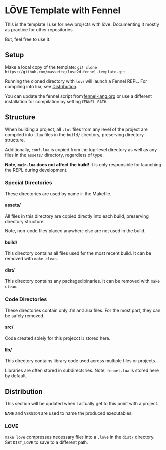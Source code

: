 # LÖVE Template with Fennel
This is the template I use for new projects with löve.
Documenting it mostly as practice for other repositories.

But, feel free to use it.

## Setup
Make a local copy of the template:
`git clone https://github.com/massette/love2d-fennel-template.git`

Running the cloned directory with `love` will launch a Fennel REPL.
For compiling into lua, see [Distribution](#distribution).

You can update the fennel script from [fennel-lang.org](https://fennel-lang.org/)
or use a different installation for compilation by setting `FENNEL_PATH`.

## Structure
When building a project, all `.fnl` files from any level of the project are
compiled into `.lua` files in the `build/` directory, preserving directory
structure.

Additionally, `conf.lua` is copied from the top-level directory as well as
any files in the `assets/` directory, regardless of type.

**Note, `main.lua` does not affect the build!** It is only responsible for
launching the REPL during development.

### Special Directories
These directories are used by name in the Makefile.

#### assets/
All files in this directory are copied directly into each build,
preserving directory structure.

Note, non-code files placed anywhere else are not used in the build.

#### build/
This directory contains all files used for the most recent build.
It can be removed with `make clean`.

#### dist/
This directory contains any packaged binaries.
It can be removed with `make clean`.

### Code Directories
These directories contain only .fnl and .lua files.
For the most part, they can be safely removed.

#### src/
Code created solely for this projecct is stored here.

#### lib/
This directory contains library code used across multiple files or
projects.

Libraries are often stored in subdirectories.
Note, `fennel.lua` is stored here by default.

## Distribution
This section will be updated when I actually get to this point with a
project.

`NAME` and `VERSION` are used to name the produced executables.

### LOVE
`make love` compresses necessary files into a `.love` in the `dist/` directory.
Set `DIST_LOVE` to save to a different path.
